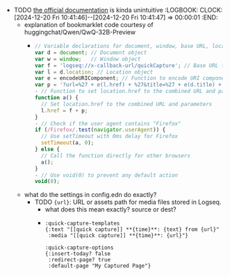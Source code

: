 - TODO [the official documentation]( https://docs.logseq.com/#/page/67520a99-da6d-42e6-b294-9740a4d08c97) is kinda unintuitive
  :LOGBOOK:
  CLOCK: [2024-12-20 Fri 10:41:46]--[2024-12-20 Fri 10:41:47] =>  00:00:01
  :END:
	- explanation of bookmarklet code courtesy of huggingchat/Qwen/QwQ-32B-Preview
		- ```js
		  // Variable declarations for document, window, base URL, location, encodeURIComponent, and parameter string
		  var d = document; // Document object
		  var w = window;   // Window object
		  var f = 'logseq://x-callback-url/quickCapture'; // Base URL for the custom scheme
		  var l = d.location; // Location object
		  var e = encodeURIComponent; // Function to encode URI components
		  var p = '?url=%27 + e(l.href) + %27&title=%27 + e(d.title) + %27&content=%27 + (w.getSelection? w.getSelection().toString() : d.getSelection? d.getSelection() : d.selection.createRange().text) + %27&x-source=bm%27'; // Parameter string with encoded URL, title, and selected text
		  - // Function to set location.href to the combined URL and parameters
		  function a() {
		    // Set location.href to the combined URL and parameters
		    l.href = f + p;
		  }
		  - // Check if the user agent contains "Firefox"
		  if (/Firefox/.test(navigator.userAgent)) {
		    // Use setTimeout with 0ms delay for Firefox
		    setTimeout(a, 0);
		  } else {
		    // Call the function directly for other browsers
		    a();
		  }
		  - // Use void(0) to prevent any default action
		  void(0);
		  ```
	- what do the settings in config.edn do exactly?
		- TODO `{url}`: URL or assets path for media files stored in Logseq.
			- what does this mean exactly? source or dest?
			- ```edn
			  :quick-capture-templates
			  {:text "[[quick capture]] **{time}**: {text} from {url}"
			   :media "[[quick capture]] **{time}**: {url}"}
			  
			  :quick-capture-options
			  {:insert-today? false
			   :redirect-page? true
			   :default-page "My Captured Page"}
			  ```